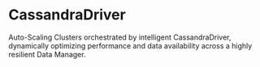 # CassandraDriver
Auto-Scaling Clusters orchestrated by intelligent CassandraDriver, dynamically optimizing performance and data availability across a highly resilient Data Manager.
